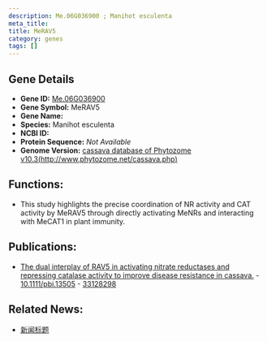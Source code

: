 ```yaml
---
description: Me.06G036900 ; Manihot esculenta
meta_title:
title: MeRAV5
category: genes
tags: []
---
```


## Gene Details
- **Gene ID:**	[Me.06G036900](https://www.maizegdb.org/gene_center/gene/Me.06G036900)
- **Gene Symbol:** MeRAV5
- **Gene Name:** 
- **Species:** Manihot esculenta
- **NCBI ID:** [  ]()
- **Protein Sequence:** *Not Available*
- **Genome Version:** [cassava database of Phytozome v10.3(http://www.phytozome.net/cassava.php)]()

## Functions:
   - This study highlights the precise coordination of NR activity and CAT activity by MeRAV5 through directly activating MeNRs and interacting with MeCAT1 in plant immunity.

## Publications:
   - [The dual interplay of RAV5 in activating nitrate reductases and repressing catalase activity to improve disease resistance in cassava.]( https://onlinelibrary.wiley.com/doi/10.1111/pbi.13505 ) - [10.1111/pbi.13505]( https://onlinelibrary.wiley.com/doi/10.1111/pbi.13505 ) - [33128298](https://pubmed.ncbi.nlm.nih.gov/33128298/)

## Related News:
   - [新闻标题](https://mp.weixin.qq.com/s?__biz=Mzg3MDEwNDEyMg==&mid=2247499300&idx=1&sn=1d9ec07d6af4217feb1cc2c0e385bcb8&chksm=ce905371f9e7da67f25273b7ff3976aa4f97741c912bb53ba471ccec6e4e303e92c8948297d6&scene=27#wechat_redirect)

